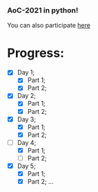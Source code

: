 ### AoC-2021 in python!

You can also participate [here](https://adventofcode.com/2021)

# Progress:
- [x] Day 1;
  - [x] Part 1;
  - [x] Part 2;
- [x] Day 2;
  - [x] Part 1;
  - [x] Part 2;
- [x] Day 3;
  - [x] Part 1;
  - [x] Part 2;
- [ ] Day 4;
  - [x] Part 1;
  - [ ] Part 2;
- [x] Day 5;
  - [x] Part 1;
  - [x] Part 2;
...
